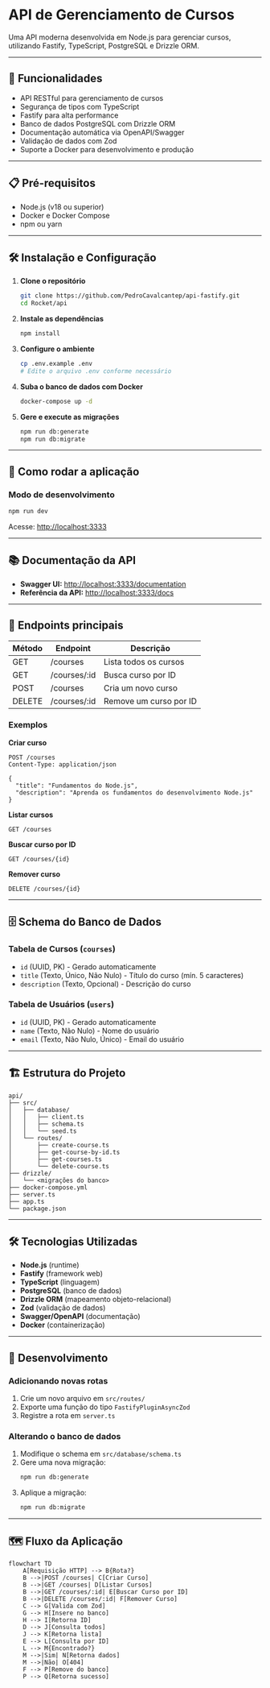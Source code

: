 # API de Gerenciamento de Cursos

Uma API moderna desenvolvida em Node.js para gerenciar cursos, utilizando Fastify, TypeScript, PostgreSQL e Drizzle ORM.

---

## 🚀 Funcionalidades

- API RESTful para gerenciamento de cursos
- Segurança de tipos com TypeScript
- Fastify para alta performance
- Banco de dados PostgreSQL com Drizzle ORM
- Documentação automática via OpenAPI/Swagger
- Validação de dados com Zod
- Suporte a Docker para desenvolvimento e produção

---

## 📋 Pré-requisitos

- Node.js (v18 ou superior)
- Docker e Docker Compose
- npm ou yarn

---

## 🛠️ Instalação e Configuração

1. **Clone o repositório**

   ```bash
   git clone https://github.com/PedroCavalcantep/api-fastify.git
   cd Rocket/api
   ```

2. **Instale as dependências**

   ```bash
   npm install
   ```

3. **Configure o ambiente**

   ```bash
   cp .env.example .env
   # Edite o arquivo .env conforme necessário
   ```

4. **Suba o banco de dados com Docker**

   ```bash
   docker-compose up -d
   ```

5. **Gere e execute as migrações**
   ```bash
   npm run db:generate
   npm run db:migrate
   ```

---

## 🚦 Como rodar a aplicação

### Modo de desenvolvimento

```bash
npm run dev
```

Acesse: [http://localhost:3333](http://localhost:3333)

---

## 📚 Documentação da API

- **Swagger UI:** [http://localhost:3333/documentation](http://localhost:3333/documentation)
- **Referência da API:** [http://localhost:3333/docs](http://localhost:3333/docs)

---

## 🔌 Endpoints principais

| Método | Endpoint     | Descrição              |
| ------ | ------------ | ---------------------- |
| GET    | /courses     | Lista todos os cursos  |
| GET    | /courses/:id | Busca curso por ID     |
| POST   | /courses     | Cria um novo curso     |
| DELETE | /courses/:id | Remove um curso por ID |

### Exemplos

**Criar curso**

```http
POST /courses
Content-Type: application/json

{
  "title": "Fundamentos do Node.js",
  "description": "Aprenda os fundamentos do desenvolvimento Node.js"
}
```

**Listar cursos**

```http
GET /courses
```

**Buscar curso por ID**

```http
GET /courses/{id}
```

**Remover curso**

```http
DELETE /courses/{id}
```

---

## 🗄️ Schema do Banco de Dados

### Tabela de Cursos (`courses`)

- `id` (UUID, PK) - Gerado automaticamente
- `title` (Texto, Único, Não Nulo) - Título do curso (mín. 5 caracteres)
- `description` (Texto, Opcional) - Descrição do curso

### Tabela de Usuários (`users`)

- `id` (UUID, PK) - Gerado automaticamente
- `name` (Texto, Não Nulo) - Nome do usuário
- `email` (Texto, Não Nulo, Único) - Email do usuário

---

## 🏗️ Estrutura do Projeto

```
api/
├── src/
│   ├── database/
│   │   ├── client.ts
│   │   ├── schema.ts
│   │   └── seed.ts
│   └── routes/
│       ├── create-course.ts
│       ├── get-course-by-id.ts
│       ├── get-courses.ts
│       └── delete-course.ts
├── drizzle/
│   └── <migrações do banco>
├── docker-compose.yml
├── server.ts
├── app.ts
└── package.json
```

---

## 🛠️ Tecnologias Utilizadas

- **Node.js** (runtime)
- **Fastify** (framework web)
- **TypeScript** (linguagem)
- **PostgreSQL** (banco de dados)
- **Drizzle ORM** (mapeamento objeto-relacional)
- **Zod** (validação de dados)
- **Swagger/OpenAPI** (documentação)
- **Docker** (containerização)

---

## 🔧 Desenvolvimento

### Adicionando novas rotas

1. Crie um novo arquivo em `src/routes/`
2. Exporte uma função do tipo `FastifyPluginAsyncZod`
3. Registre a rota em `server.ts`

### Alterando o banco de dados

1. Modifique o schema em `src/database/schema.ts`
2. Gere uma nova migração:
   ```bash
   npm run db:generate
   ```
3. Aplique a migração:
   ```bash
   npm run db:migrate
   ```

---

## 🗺️ Fluxo da Aplicação

```mermaid
flowchart TD
    A[Requisição HTTP] --> B{Rota?}
    B -->|POST /courses| C[Criar Curso]
    B -->|GET /courses| D[Listar Cursos]
    B -->|GET /courses/:id| E[Buscar Curso por ID]
    B -->|DELETE /courses/:id| F[Remover Curso]
    C --> G[Valida com Zod]
    G --> H[Insere no banco]
    H --> I[Retorna ID]
    D --> J[Consulta todos]
    J --> K[Retorna lista]
    E --> L[Consulta por ID]
    L --> M{Encontrado?}
    M -->|Sim| N[Retorna dados]
    M -->|Não| O[404]
    F --> P[Remove do banco]
    P --> Q[Retorna sucesso]
```

